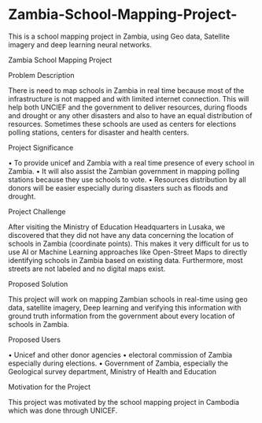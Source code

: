 # Zambia-School-Mapping-Project-
This is a school mapping project in Zambia, using Geo data, Satellite imagery and deep learning neural networks.

Zambia School Mapping Project

Problem Description

There is need to map schools in Zambia in real time because most of the infrastructure is not mapped and with limited internet connection. This will help both UNCIEF and the government to deliver resources, during floods and drought or any other disasters and also to have an equal distribution of resources. Sometimes these schools are used as centers for elections polling stations, centers for disaster and health centers.

Project Significance

•	To provide unicef and Zambia with a real time presence of every school in Zambia.
•	It will also assist the Zambian government in mapping polling stations because they use schools to vote.
•	Resources distribution by all donors will be easier especially during disasters such as floods and drought.

Project Challenge

After visiting the Ministry of Education Headquarters in Lusaka, we discovered that they did not have any data concerning the location of schools in Zambia (coordinate points). This makes it very difficult for us to use AI or Machine Learning approaches like Open-Street Maps to directly identifying schools in Zambia based on existing data. Furthermore, most streets are not labeled and no digital maps exist.

Proposed Solution

This project will work on mapping Zambian schools in real-time using geo data, satellite imagery, Deep learning and verifying this information with ground truth information from the government about every location of schools in Zambia.

Proposed Users

•	Unicef and other donor agencies
•	electoral commission of Zambia especially during elections.
•	Government of Zambia, especially the Geological survey department, Ministry of Health and Education

Motivation for the Project

This project was motivated by the school mapping project in Cambodia which was done through UNICEF.

